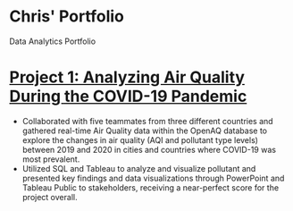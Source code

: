 # Chris' Portfolio
Data Analytics Portfolio

# [Project 1: Analyzing Air Quality During the COVID-19 Pandemic](https://github.com/arp-jain/BA775-team2-b2)
* Collaborated with five teammates from three different countries and gathered real-time Air Quality data within the OpenAQ database to explore the changes in air quality (AQI and pollutant type levels) between 2019 and 2020 in cities and countries where COVID-19 was most prevalent.
* Utilized SQL and Tableau to analyze and visualize pollutant and presented key findings and data visualizations through PowerPoint and Tableau Public to stakeholders, receiving a near-perfect score for the project overall.

